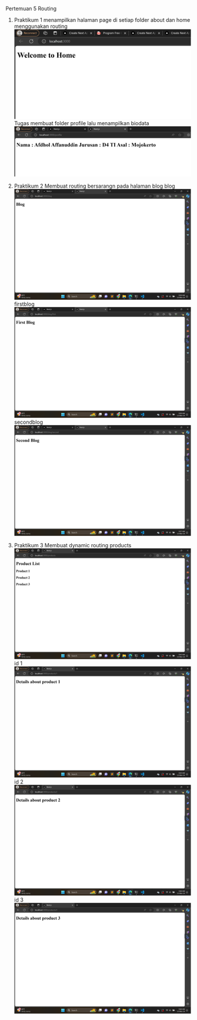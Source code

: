 Pertemuan 5 Routing
1. Praktikum 1
menampilkan halaman page di setiap folder about dan home menggunakan routing
![Output](image/1.png)
Tugas
membuat folder profile lalu menampilkan biodata
![Output](image/2.png)

2. Praktikum 2
Membuat routing bersarangn pada halaman blog
blog
![Output](image/3.png)
firstblog
![Output](image/4.png)
secondblog
![Output](image/5.png)

3. Praktikum 3
Membuat dynamic routing
products
![Output](image/6.png)
id 1
![Output](image/7.png)
id 2
![Output](image/8.png)
id 3
![Output](image/9.png)

